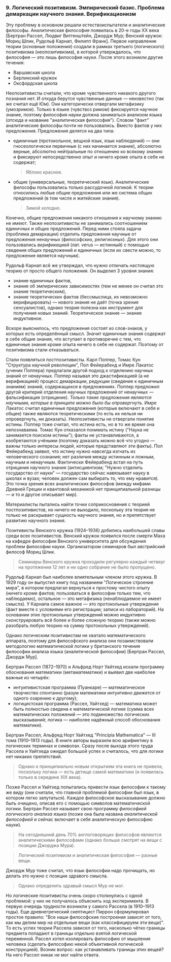 ### 9. Логический позитивизм. Эмпирический базис. Проблема демаркации научного знания. Верификационизм

Эту проблему в основном решали естествоиспытатели и аналитические философы.
Аналитическая философия появилась в 20-е годы XX века [Бертран Рассел, Людвиг Витгенштейн, Джордж Мур; Венский кружок: Мориц Шлик, Рудольф Карнап, Филипп Франк].
Первое направление теории (основные положения) создали в рамках третьего (логического) позитивизма (неопозитивизма), в которой утверждалось, что философия — это лишь философия науки.
После этого возникли другие течения:
- Варшавская школа
- Берлинский кружок
- Оксфордская школа

Неопозитивисты считали, что кроме чувственного никакого другого познания нет.
И откуда берутся чувственные данные — неизвестно (так же считал ещё Юм).
Они категорически отвергали метафизику (умозримое).
Только в языке (чувствоз римом) фиксируется научное знание, поэтому философия науки должна заниматься анализом языка (отсюда и название "аналитическая философия").
Словом "факт" аналитические философы почти не пользовались.
Вместо фактов у них предложения.
Предложения делятся на два типа:

- единичные (протокольное, вещной язык, язык наблюдений) — они гносеологически первичные (с них начинается знание), абсолютно верные, абсолютно нейтральные по отношению ко всякому знанию и фиксируют непосредственно опыт и ничего кроме опыта в себе не содержат;
  > Яблоко красное.

- общие (универсальные, теоретический язык).
Аналитические философы пользовались только рассудочной логикой.
К теории относились любые общие предложения или же система общих предложений (в том числе и житейские знания).
  > Зимой холодно.

Конечно, общие предложения никакого отношения к научному знанию не имеют.
Также неопозитивисты не занимались соотношением единичных и общих предложений.
Перед ними стояла задача (проблема демаркации) отделить предложения научные от предложения ненаучных (философских, религиозных).
Для этого они пользовались _верификацией_ (лат. verus — истинный) с помощью сведения общих предложений и единичных (если их свести можно, то предложение является научным).

Рудольф Карнап всё же утверждал, что нужно отличать настоящую теорию от просто общего положения.
Он выделил 3 уровня знания:
- знание единичных фактов,
- знание об эмпирических зависимостях (тем не менее он считал это знание теоретическим),
- знание теоретических фактов (бессмыслица, их невозможно верифицировать) — нового знания не даёт (точка зрения сенсуалистов), однако теория полезна как инструмент для получения новых знаний.
Теоретическое знание — знание индуктивное.

Вскоре выяснилось, что предложения состоят из слов-знаков, у которых есть определённый смысл.
Значит единичные знания содержат в себе общие знания, что вступает в противоречие с тем, что единичные знания кроме опыта ничего в себе не содержат.
Поэтому от позитивизма стали отказываться.

Стали появляться постпозитивисты.
Карл Поппер, Томас Кун "Структура научной революции", Пол Фейерабенд и Имре Лакатос (ученик Поппера) предлагали другой подход к отделению научных знаний от ненаучных.
Поппер называл это джастификацией (а не верификацией) процесс демаркации, редукции (сведение к единичным знаниям) знаний, содержащихся в предложениях.
Поппер предложил другой критерий отделения научных предложений от ненаучных — фальсификация (отрицание).
_Только такие предложения являются научными, которые в принципе можно было бы опровергнуть._
Имре Лакатос считал единичные предложения (которые включают в себя и общее) также являются теоретическими (то есть их нельзя ни опровергнуть, ни доказать).
Неопозитивисты не отвергали понятие истины.
Поппер тоже считал, что истина есть, но в то же время она непознаваема.
Томас Кун отказался понимать истину ("Наука не занимается поиском истины"); факты не устанавливаются, а изобретаются учёными (поэтому доказать можно всё что угодно — важны только интересы людей, которые представляют эти факты).
Пол Фейерабенд заявил, что истину нужно навсегда изгнать из человеческого сознания; нет различия между истинным и ложным, научным и ненаучным.
Фактически Фейерабенд встал на путь отрицания научного знания (антисциентизм; "Нужно отделить государство от науки" — государство сейчас навязывает науку в школах и вузах; человек должен сам выбирать то, что ему нравится).
Это точка зрения всех аналитических философов (между мифами Древней Греции и квантовой механикой нет принципиальной разницы — и то и другое описывает мир).

Материалисты пытались найти точки соприкосновения с теорией постпозитивистов, но ничего не выходило, поскольку эта теория не только не раскрывает сущность научного знания, но и препятствует развитию научного знания.

Позитивисты Венского кружка (1924–1936) добились наибольшей славы среди всех позитивистов.
Венский кружок появился после смерти Маха на кафедре философии Венского университета для обсуждения проблем философии науки.
Организатором семинаров был австрийский философ Мориц Шлик.
> Семинары Венского кружка проходили регулярно каждый четверг на протяжении 12 лет и ни одно собрание не было пропущено.

Рудольф Карнап был наиболее влиятельным членом этого кружка.
В 1929 году он выпустил книгу под названием "Логическое строение мира", в котором предлагал вернуться к простому чистого опыту (ничего кроме фактов; пользоваться в философии только тем, что наблюдаемо), остальное — это метафизика (ненаблюдаемое не имеет смысла).
У Карнапа самое важное — это протокольные утверждения (факт вместе с условиями его регистрации; записи из лабораторий).
На основании этих протокольных утверждений можно индуктивно сконструировать всё более и более сложную теорию (также можно разобрать любую теорию на сумму протокольных утверждений).

Однако логическим позитивистам не хватало математического аппарата, поэтому для философского анализа они позаимствовали методологию математической логики у британского течения философии анализа языка (аналитической философии) [Бертран Рассел, Джордж Мур].

Бертран Рассел (1872–1970) и Альфред Норт Уайтхед искали программу обоснования математики (метаматематики) и выявил две наиболее важные из четырёх:
- интуитивистская программа (Пуанкаре) — математическое творчество спонтанно (разум математики интуитивно движется от одного озарению к другому);
- логицистская программа (Рассел, Уайтхед) — математика может быть полностью сведена к математической логике (сумма всех математических положений — это подмножество логических высказываний; логика — наиболее надёжный способ обоснования математики).

Бертран Рассел, Альфред Норт Уайтхед "Principia Mathematica" — III тома (1910–1913 годы).
В книге авторы выразили всю арифметику в логических терминах и символах.
Сразу после выхода этого труда Рассела и Уайтхеда ожидал большой успех и считалось, что для логики нет никаких препятствий.
> Однако к принципиально новым открытиям эта книга не привела, поскольку логика — есть детище самой математики (и появилась только в середине XIX века).

Позже Рассел и Уайтхед попытались привести язык философии к такому же виду (они считали, что главной проблемой философии был язык, в котором легко запутаться).
Каждое философское высказывание должно быть очищено, описав его с помощью символов математической логики.
Бертран Рассел называет свою программу _философией логического анализа языка_ (позже она была названа _аналитической философией_ и сейчас включает в себя аналитическую философию науки).
> На сегодняшний день 70% англоговорящих философов являются аналитическими философами (однако больше смотрят на вещи с позиции Джорджа Мура).

> Логический позитивизм и аналитическая философия — разные вещи.

Джордж Мур тоже считал, что язык философии надо прочищать, но делать это нужно с позиции здравого смысла.
> Однако определить здравый смысл Мур не мог.

Но логические позитивисты очень скоро столкнулись с одной проблемой: у них не получалось объяснить ход эксперимента.
В первую очередь трудности возникли у самого Рассела (в 1910–1913 годы).
Еще древнегреческий скептицист Пиррон сформулировал простое правило: "Все наши философские построения зависят от того, как мы делим мир на отдельные вещи (как классифицируем эти вещи)".
То есть успех теории Рассела зависел от того, насколько чётко границы предмета попадают в границы отдельно взятой логической переменной.
Рассел хотел изолировать философию от мышления человека (сделать философию некой объективной логической конструкцией).
Возник вопрос: как устанавливать границы этих вещей?
На него Рассел никак не мог найти ответа.


